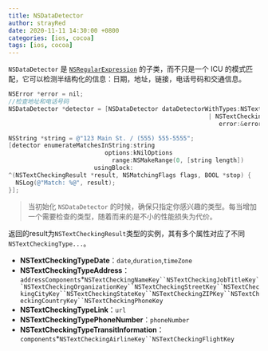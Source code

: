 ```yaml
---
title: NSDataDetector
author: strayRed
date: 2020-11-11 14:30:00 +0800
categories: [ios, cocoa]
tags: [ios, cocoa]
---
```


`NSDataDetector` 是 [`NSRegularExpression`](https://developer.apple.com/library/mac/#documentation/Foundation/Reference/NSRegularExpression_Class/Reference/Reference.html) 的子类，而不只是一个 ICU 的模式匹配，它可以检测半结构化的信息：日期，地址，链接，电话号码和交通信息。

```Objective-C
NSError *error = nil;
//检查地址和电话号码
NSDataDetector *detector = [NSDataDetector dataDetectorWithTypes:NSTextCheckingTypeAddress
                                                        | NSTextCheckingTypePhoneNumber
                                                           error:&error];

NSString *string = @"123 Main St. / (555) 555-5555";
[detector enumerateMatchesInString:string
                           options:kNilOptions
                             range:NSMakeRange(0, [string length])
                        usingBlock:
^(NSTextCheckingResult *result, NSMatchingFlags flags, BOOL *stop) {
  NSLog(@"Match: %@", result);
}];
```

> 当初始化 `NSDataDetector` 的时候，确保只指定你感兴趣的类型。每当增加一个需要检查的类型，随着而来的是不小的性能损失为代价。

返回的result为`NSTextCheckingResult`类型的实例，其有多个属性对应了不同 `NSTextCheckingType...`。

- **NSTextCheckingTypeDate**：`date`,`duration`,`timeZone`
- **NSTextCheckingTypeAddress**：`addressComponents`*`NSTextCheckingNameKey``NSTextCheckingJobTitleKey``NSTextCheckingOrganizationKey``NSTextCheckingStreetKey``NSTextCheckingCityKey``NSTextCheckingStateKey``NSTextCheckingZIPKey``NSTextCheckingCountryKey``NSTextCheckingPhoneKey`
- **NSTextCheckingTypeLink**：`url`
- **NSTextCheckingTypePhoneNumber**：`phoneNumber`
- **NSTextCheckingTypeTransitInformation**：`components`*`NSTextCheckingAirlineKey``NSTextCheckingFlightKey`
